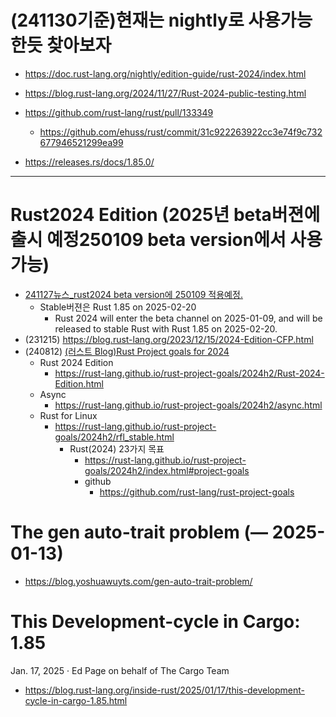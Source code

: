 # (241130기준)현재는 nightly로 사용가능한듯 찾아보자
- https://doc.rust-lang.org/nightly/edition-guide/rust-2024/index.html

- https://blog.rust-lang.org/2024/11/27/Rust-2024-public-testing.html

- https://github.com/rust-lang/rust/pull/133349
  - https://github.com/ehuss/rust/commit/31c922263922cc3e74f9c732677946521299ea99

- https://releases.rs/docs/1.85.0/

<hr />

# Rust2024 Edition (2025년 beta버젼에 출시 예정250109 beta version에서 사용가능)
  - [241127뉴스_rust2024 beta version에 250109 적용예정.](https://blog.rust-lang.org/2024/11/27/Rust-2024-public-testing.html)
    - Stable버젼은  Rust 1.85 on 2025-02-20
      - Rust 2024 will enter the beta channel on 2025-01-09, and will be released to stable Rust with Rust 1.85 on 2025-02-20.
  - (231215) https://blog.rust-lang.org/2023/12/15/2024-Edition-CFP.html
  - (240812) [(러스트 Blog)Rust Project goals for 2024](https://blog.rust-lang.org/2024/08/12/Project-goals.html)
    - Rust 2024 Edition 
      - https://rust-lang.github.io/rust-project-goals/2024h2/Rust-2024-Edition.html
    - Async
      - https://rust-lang.github.io/rust-project-goals/2024h2/async.html
    - Rust for Linux
      - https://rust-lang.github.io/rust-project-goals/2024h2/rfl_stable.html
        - Rust(2024) 23가지 목표
          - https://rust-lang.github.io/rust-project-goals/2024h2/index.html#project-goals
          - github
            - https://github.com/rust-lang/rust-project-goals

# The gen auto-trait problem (— 2025-01-13)
- https://blog.yoshuawuyts.com/gen-auto-trait-problem/

# This Development-cycle in Cargo: 1.85
Jan. 17, 2025 · Ed Page on behalf of The Cargo Team
- https://blog.rust-lang.org/inside-rust/2025/01/17/this-development-cycle-in-cargo-1.85.html
